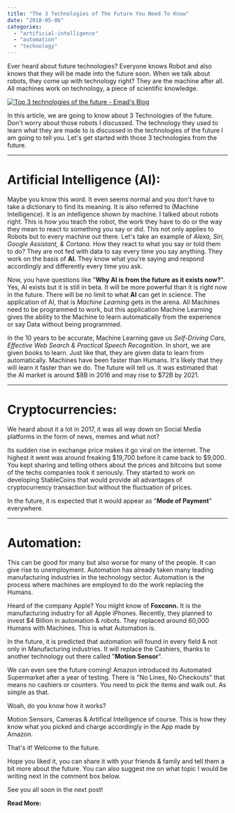 ```yaml
---
title: "The 3 Technologies of The Future You Need To Know"
date: "2018-05-06"
categories: 
  - "artificial-intelligence"
  - "automation"
  - "technology"
---
```


Ever heard about future technologies? Everyone knows Robot and also knows that they will be made into the future soon. When we talk about robots, they come up with technology right? They are the machine after all. All machines work on technology, a piece of scientific knowledge.

[![Top 3 technologies of the future - Emad's Blog](posts/2018/05/images/3%2BTechnologies%2Bof%2Bthe%2Bfuture.png)](https://3.bp.blogspot.com/-Vpc-ssxRx-A/Wu97SY5sIVI/AAAAAAAAQYE/w3ZLv4kvfQw5kmA9yEmxqwJeeFAB9bn2QCLcBGAs/s1600/3%2BTechnologies%2Bof%2Bthe%2Bfuture.png)

In this article, we are going to know about 3 Technologies of the future. Don't worry about those robots I discussed. The technology they used to learn what they are made to is discussed in the technologies of the future I am going to tell you. Let's get started with those 3 technologies from the future.

* * *

# Artificial Intelligence (AI): 

Maybe you know this word. It even seems normal and you don't have to take a dictionary to find its meaning. It is also referred to (Machine Intelligence). It is an intelligence shown by machine. I talked about robots right. This is how you teach the robot, the work they have to do or the way they mean to react to something you say or did. This not only applies to Robots but to every machine out there. Let's take an example of _Alexa, Siri, Google Assistant, & Cortana._ How they react to what you say or told them to do? They are not fed with data to say every time you say anything. They work on the basis of **AI.** They know what you're saying and respond accordingly and differently every time you ask. 

Now, you have questions like "**Why AI is from the future as it exists now?**". Yes, AI exists but it is still in beta. It will be more powerful than it is right now in the future. There will be no limit to what **AI** can get in science. The application of AI, that is _Machine Learning_ gets in the arena. All Machines need to be programmed to work, but this application Machine Learning gives the ability to the Machine to learn automatically from the experience or say Data without being programmed. 

In the 10 years to be accurate, Machine Learning gave us _Self-Driving Cars, Effective Web Search & Practical Speech Recognition._ In short, we are given books to learn. Just like that, they are given data to learn from automatically. Machines have been faster than Humans. It's likely that they will learn it faster than we do. The future will tell us. It was estimated that the AI market is around $8B in 2016 and may rise to $72B by 2021.

* * *

# Cryptocurrencies:

We heard about it a lot in 2017, it was all way down on Social Media platforms in the form of news, memes and what not?

Its sudden rise in exchange price makes it go viral on the internet. The highest it went was around freaking $19,700 before it came back to $9,000. You kept sharing and telling others about the prices and bitcoins but some of the techs companies took it seriously. They started to work on developing StableCoins that would provide all advantages of cryptocurrency transaction but without the fluctuation of prices.

In the future, it is expected that it would appear as "**Mode of Payment**" everywhere.

* * *

# Automation:

This can be good for many but also worse for many of the people. It can give rise to unemployment. Automation has already taken many leading manufacturing industries in the technology sector. Automation is the process where machines are employed to do the work replacing the Humans. 

Heard of the company Apple? You might know of **Foxconn.** It is the manufacturing industry for all Apple iPhones. Recently, they planned to invest $4 Billion in automation & robots. They replaced around 60,000 Humans with Machines. This is what Automation is. 

In the future, it is predicted that automation will found in every field & not only in Manufacturing industries. It will replace the Cashiers, thanks to another technology out there called "**Motion Sensor**". 

We can even see the future coming! Amazon introduced its Automated Supermarket after a year of testing. There is "No Lines, No Checkouts" that means no cashiers or counters. You need to pick the items and walk out. As simple as that. 

Woah, do you know how it works? 

Motion Sensors, Cameras & Artifical Intelligence of course. This is how they know what you picked and charge accordingly in the App made by Amazon. 

That's it! Welcome to the future. 

Hope you liked it, you can share it with your friends & family and tell them a bit more about the future. You can also suggest me on what topic I would be writing next in the comment box below.

See you all soon in the next post! 

**Read More:**
